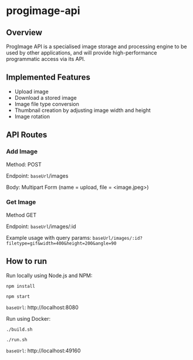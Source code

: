 # progimage-api

## Overview

ProgImage API is a specialised image storage and processing engine to be used by other applications, and will provide high-performance programmatic access via its API.

## Implemented Features

- Upload image
- Download a stored image
- Image file type conversion
- Thumbnail creation by adjusting image width and height
- Image rotation

## API Routes

### Add Image

Method: POST

Endpoint: `baseUrl`/images

Body: Multipart Form (name = upload, file = \<image.jpeg\>)

### Get Image

Method GET

Endpoint: `baseUrl`/images/:id

Example usage with query params: `baseUrl/images/:id?filetype=gif&width=400&height=200&angle=90`

## How to run

Run locally using Node.js and NPM:

`npm install`

`npm start`

`baseUrl`: http://localhost:8080

Run using Docker:

`./build.sh`

`./run.sh`

`baseUrl`: http://localhost:49160
